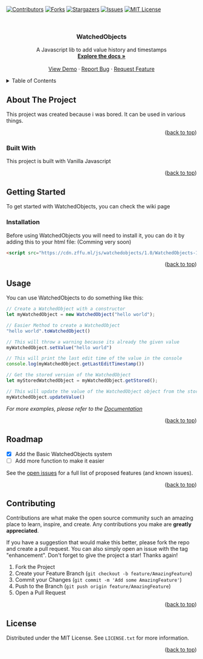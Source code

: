 
<a name="readme-top"></a>

[![Contributors][contributors-shield]][contributors-url]
[![Forks][forks-shield]][forks-url]
[![Stargazers][stars-shield]][stars-url]
[![Issues][issues-shield]][issues-url]
[![MIT License][license-shield]][license-url]

<br />
<div align="center">
  <a href="https://github.com/Zffu/WatchedObjects">
  </a>

  <h3 align="center">WatchedObjects</h3>

  <p align="center">
    A Javascript lib to add value history and timestamps
    <br />
    <a href="https://github.com/Zffu/WatchedObjects/wiki"><strong>Explore the docs »</strong></a>
    <br />
    <br />
    <a href="https://github.com/Zffu/WatchedObjects/">View Demo</a>
    ·
    <a href="https://github.com/Zffu/WatchedObjects/issues">Report Bug</a>
    ·
    <a href="https://github.com/Zffu/WatchedObjects/issues">Request Feature</a>
  </p>
</div>



<!-- TABLE OF CONTENTS -->
<details>
  <summary>Table of Contents</summary>
  <ol>
    <li>
      <a href="#about-the-project">About The Project</a>
      <ul>
        <li><a href="#built-with">Built With Javascript</a></li>
      </ul>
    </li>
    <li>
      <a href="#getting-started">Getting Started</a>
      <ul>
        <li><a href="#installation">Installation</a></li>
      </ul>
    </li>
    <li><a href="#usage">Usage</a></li>
    <li><a href="#roadmap">Roadmap</a></li>
    <li><a href="#contributing">Contributing</a></li>
    <li><a href="#license">License</a></li>
  </ol>
</details>



<!-- ABOUT THE PROJECT -->
## About The Project


This project was created because i was bored. It can be used in various things.

<p align="right">(<a href="#readme-top">back to top</a>)</p>



### Built With

This project is built with Vanilla Javascript

<p align="right">(<a href="#readme-top">back to top</a>)</p>



<!-- GETTING STARTED -->
## Getting Started

To get started with WatchedObjects, you can check the wiki page

### Installation

Before using WatchedObjects you will need to install it, you can do it by adding this to your html file: 
(Comming very soon)
  ```html
  <script src="https://cdn.zffu.ml/js/watchedobjects/1.0/WatchedObjects-1.0.js"></script>
  ```

<p align="right">(<a href="#readme-top">back to top</a>)</p>



<!-- USAGE EXAMPLES -->
## Usage

You can use WatchedObjects to do something like this: 
```javascript
// Create a WatchedObject with a constructor
let myWatchedObject = new WatchedObject("hello world");

// Easier Method to create a WatchedObject
"hello world".toWatchedObject()

// This will throw a warning because its already the given value
myWatchedObject.setValue("hello world")

// This will print the last edit time of the value in the console 
console.log(myWatchedObject.getLastEditTimestamp())

// Get the stored version of the WatchedObject
let myStoredWatchedObject = myWatchedObject.getStored();

// This will update the value of the WatchedObject object from the stored version
myWatchedObject.updateValue()

```

_For more examples, please refer to the [Documentation](https://github.com/Zffu/WatchedObjects/wiki)_

<p align="right">(<a href="#readme-top">back to top</a>)</p>



<!-- ROADMAP -->
## Roadmap

- [x] Add the Basic WatchedObjects system
- [ ] Add more function to make it easier

See the [open issues](https://github.com/Zffu/WatchedObjects/issues) for a full list of proposed features (and known issues).

<p align="right">(<a href="#readme-top">back to top</a>)</p>



<!-- CONTRIBUTING -->
## Contributing

Contributions are what make the open source community such an amazing place to learn, inspire, and create. Any contributions you make are **greatly appreciated**.

If you have a suggestion that would make this better, please fork the repo and create a pull request. You can also simply open an issue with the tag "enhancement".
Don't forget to give the project a star! Thanks again!

1. Fork the Project
2. Create your Feature Branch (`git checkout -b feature/AmazingFeature`)
3. Commit your Changes (`git commit -m 'Add some AmazingFeature'`)
4. Push to the Branch (`git push origin feature/AmazingFeature`)
5. Open a Pull Request

<p align="right">(<a href="#readme-top">back to top</a>)</p>



<!-- LICENSE -->
## License

Distributed under the MIT License. See `LICENSE.txt` for more information.

<p align="right">(<a href="#readme-top">back to top</a>)</p>






<!-- MARKDOWN LINKS & IMAGES -->
<!-- https://www.markdownguide.org/basic-syntax/#reference-style-links -->
[contributors-shield]: https://img.shields.io/github/contributors/Zffu/WatchedObjects.svg?style=for-the-badge
[contributors-url]: https://github.com/Zffu/WatchedObjects/graphs/contributors
[forks-shield]: https://img.shields.io/github/forks/Zffu/WatchedObjects.svg?style=for-the-badge
[forks-url]: https://github.com/Zffu/WatchedObjects/network/members
[stars-shield]: https://img.shields.io/github/stars/Zffu/WatchedObjects.svg?style=for-the-badge
[stars-url]: https://github.com/Zffu/WatchedObjects/stargazers
[issues-shield]: https://img.shields.io/github/issues/Zffu/WatchedObjects.svg?style=for-the-badge
[issues-url]: https://github.com/Zffu/WatchedObjects/issues
[license-shield]: https://img.shields.io/github/licenseZffu/WatchedObjects.svg?style=for-the-badge
[license-url]: https://github.com/Zffu/WatchedObjects/blob/master/LICENSE.txt
[linkedin-shield]: https://img.shields.io/badge/-LinkedIn-black.svg?style=for-the-badge&logo=linkedin&colorB=555
[linkedin-url]: https://linkedin.com/in/othneildrew
[product-screenshot]: images/screenshot.png
[Next.js]: https://img.shields.io/badge/next.js-000000?style=for-the-badge&logo=nextdotjs&logoColor=white
[Next-url]: https://nextjs.org/
[React.js]: https://img.shields.io/badge/React-20232A?style=for-the-badge&logo=react&logoColor=61DAFB
[React-url]: https://reactjs.org/
[Vue.js]: https://img.shields.io/badge/Vue.js-35495E?style=for-the-badge&logo=vuedotjs&logoColor=4FC08D
[Vue-url]: https://vuejs.org/
[Angular.io]: https://img.shields.io/badge/Angular-DD0031?style=for-the-badge&logo=angular&logoColor=white
[Angular-url]: https://angular.io/
[Svelte.dev]: https://img.shields.io/badge/Svelte-4A4A55?style=for-the-badge&logo=svelte&logoColor=FF3E00
[Svelte-url]: https://svelte.dev/
[Laravel.com]: https://img.shields.io/badge/Laravel-FF2D20?style=for-the-badge&logo=laravel&logoColor=white
[Laravel-url]: https://laravel.com
[Bootstrap.com]: https://img.shields.io/badge/Bootstrap-563D7C?style=for-the-badge&logo=bootstrap&logoColor=white
[Bootstrap-url]: https://getbootstrap.com
[JQuery.com]: https://img.shields.io/badge/jQuery-0769AD?style=for-the-badge&logo=jquery&logoColor=white
[JQuery-url]: https://jquery.com 
